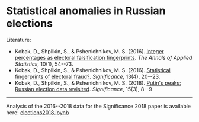 # Statistical anomalies in Russian elections

Literature:

* Kobak, D., Shpilkin, S., & Pshenichnikov, M. S. (2016). [Integer percentages as electoral falsification fingerprints](https://projecteuclid.org/euclid.aoas/1458909907). *The Annals of Applied Statistics*, 10(1), 54--73.
* Kobak, D., Shpilkin, S., & Pshenichnikov, M. S. (2016). [Statistical fingerprints of electoral fraud?](http://onlinelibrary.wiley.com/doi/10.1111/j.1740-9713.2016.00936.x/full). *Significance*, 13(4), 20--23.
* Kobak, D., Shpilkin, S., & Pshenichnikov, M. S. (2018). [Putin's peaks: Russian election data revisited](https://rss.onlinelibrary.wiley.com/doi/10.1111/j.1740-9713.2018.01141.x). *Significance*, 15(3), 8--9
----------------------------------------

Analysis of the 2016--2018 data for the Significance 2018 paper is available here: [elections2018.ipynb](https://github.com/dkobak/elections/blob/master/elections2018.ipynb)
